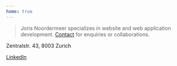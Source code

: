 ```yaml
---
home: true
---
```

> Joris Noordermeer specializes in website and web application development. [Contact](mailto:contact@noordermeer.ch) for enquiries or collaborations.

Zentralstr. 43, 8003 Zurich

[LinkedIn](https://www.linkedin.com/in/jorisnoo/)
